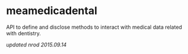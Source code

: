 # meamedicadental
API to define and disclose methods to interact with medical data related with dentistry.

*updated nrod 2015.09.14*
